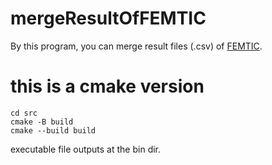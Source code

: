 # mergeResultOfFEMTIC
By this program, you can merge result files (.csv) of [FEMTIC](https://github.com/yoshiya-usui/femtic.git).

# this is a cmake version
```
cd src
cmake -B build 
cmake --build build
```
executable file outputs at the bin dir.
